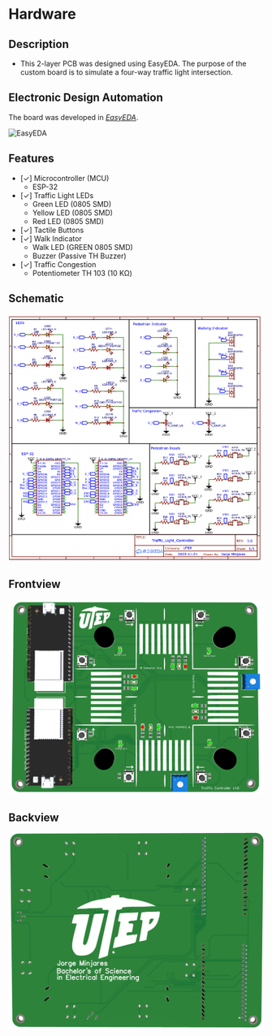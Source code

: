 # Hardware

## Description
- This 2-layer PCB was designed using EasyEDA. The purpose of the custom board is to simulate a four-way traffic light intersection. 

## Electronic Design Automation
The board was developed in [*EasyEDA*](https://easyeda.com/). 

![EasyEDA](https://img.shields.io/static/v1?label=&message=EasyEDA&color=5588FF&logo=data:image/png;base64,iVBORw0KGgoAAAANSUhEUgAAAGUAAABlCAYAAABUfC3PAAAAAXNSR0IArs4c6QAACJNJREFUeF7tnXlsF0UUx78th60iQoIQlSMmJh54RkKiiMFgjNFoIodQQChEDEEgBQGj4RASFSlHBZWjQKQCrQfRSMSLEDQQjRLBC1ACGkEBD1AwhdIi5tFOftPt7s6b3dnfb7bM%2Ftff782b976febP7252d5g2cc%2FYs3GGVAnkOilU8zgXjoNjHxEGxkImD4qDYqICFMblzioNioQIWhuQqxUGxUAELQ3KV4qBYqICFIblKcVAsVMDCkFylOCgWKmBhSKmvlJfHAB3a8pTd9DVQ%2FiHPNpdWqYTy%2BtT4klXXACNfjO8nCQ%2BpgmIChp%2BIg%2BYmIW10n6mAkhQMWbZj%2FwJjXokupMmWVkNp2QJY%2B4TJdNW%2BbKgaa6HMLQa6dVSLmIRFrsFYCaViInBBK77cNXXA8AXB9h3bAYsf4%2Fsjy1yCsQ5K2WjgsvY8AaMId1EBsGpCcv55nsOtsg6ldUvgtUnxQo8Cw9sjgacBoDpM9KXqw%2Ft9VqDk5wGVU3RDa2pPywYHl8b3I3vgXNllG0ziUDhJc2TesR%2BY8xbHUt9GFePTFcC%2Bw%2Fp%2Bo7ZIDIoqUZ2As%2FHrWxVvNqslESiqBHWAZPNKKCzuF9YDX%2B3TjTyavXEoaQVC8j1TBFzbJVzICcuBI39HE5vbyigUHSCTVwEH%2Fmwa5uyhwNVXZD7P5rRBvXJzGP0ScLyaK7OenTEonGRO1QIjFuoFmG1rTh5yTEkMmqxBSSL4pIDlGowRKKok0gREZwpLqmISh5I2ICR07%2B4A%2FeB9sCfQuQO%2FHk3lGhtKWJWc%2BQ8YMo%2BflM2Wg3sDD90WHuHG7cDqzfGzSBSKqZETP01zHrIxVTsoEXiFgTGxOCMxKFu%2BA5ZsjJBxCpq0KQRWjg8ONO4MkRiUofOBujN2Klw1BVj7CbDhi%2BjxhVWLtVDiBhZdruCWXiHjxJhKKDPWAT8cTEJafZ9JCHh9N2D6IP9Y4sAmj4lNX%2BQ8bnD68jduobpSIusRZcCp0%2Fo9tW8DLB17HkBRibjzJ%2BD5N9UCqvx4PUQZPA%2F0BIb1SSGU4jLgJGMU6oq45yAwc11TQXT9CA%2FDFwI1tWrYskUSU6LwH3v6Ui2EUI3CqEKK6bFFPrBusp6gwloVW5hXq6FQ4Cphg5JXtYsmtbpVHBjkvWoqkBfSTVz%2FsSuFYrvrRmDMveFieAPNBZC4YlGGbQuB8gR%2FOBq5%2BhIoOCKLcwzHVj3e%2BRYmYFBvnMfFJvoyUik6YDhSehMraAWsnshpmbGhneUGG3rF4c7uwOP3q%2Fs3AcRopZxzlgfQLYw4R1hinArTeeQ8bxTQReN5SVhe720HKgzctjcOhRwmeTUUBmX%2FYeCpCv5w4ADmezP7Q9no9CUnESVpVfkP7AUM6OUvlaqtt1WU%2BPx6%2FusEMHaJDj61bWJQqGvdxFXCrhgPXFxoDxR6qkpPV00fiULRvQDYdQCYVRmcoskfbLoDRo4q6WW0WYEiEurUDlikeHmHpgKaEnSnG1WV%2BaHWBTNsAVBbZ7oumvrLKhSdytm2G9i6C3iyv1qEYfOBWksfqKmjtwRKlPNNWHJRqiSKWNlqk5NKoeQWjgYuZ75Gdz4BoVxzBoU6p7e7aNFb1KO5VYjQIadQKIgbugHTAh6rnm8VYg0UEQjdnqHbNKqDdoWg3SGa85HzSvETt7gv0PcmgB6g%2FVMNjF%2Bm%2F2QwzdCshJJmQU3E7qCYUNGwDwfFsKAm3DkoJlQ07MNBMSyoCXcOigkVDfuIDEV1h7WkHDh0zHC0mu6WjwMuuTC8kXxXICgn7p0D0X7J%2B8CWbzWDlcwTg0J9cJOJHn54S9XAkWOc2g%2B49apgf5u%2FAZZ9EPw97cxEv6vEESf32FB%2BPgLUep6%2BVZ8CnmOs%2BU0KhvArQ6E45YNifvYN4GRN%2Faey7e4DwJWdgILWjduELcM1%2BZpFJCjXdAZmDakPWGdE3H0zsGknD8U9twAf7eDZBlnJQqniDLNV%2BfF7TK3qLyyzSFBWl2RGEadzv2lEZymrsBV%2BSlYAh442TstPOPHZ3t%2BAaWv4U503NtrLkva0DBqEOvlxhlkkKKqRI3ccNq%2FTOilaL%2BU33cg%2BxKt6nNFMq%2FFpVb48JY1bCvxxPDoU7%2FQmQ1s5AWhTkJkx%2BvcC1m%2FjSB9sExtKkGsKPEjEyslAfn6mpbcSxIgUW%2BCK7%2BXFfkFXTZyrKdGzny3tvOf3j3uDcqHPhR%2FajFT3lQo%2F%2FRKBcvQEsHV3%2FY4NnJIPguIXsBBHFk98Jr%2BVVdgaeLUkfMT6QeFMq8JG7ApLf6%2BZBLRqmQEkw9Ktm1hQKj8F3vncv0vVFBc28oTH6WuBH38NP3dw%2FKjOe%2FIelzpQRN%2FeNkGfc%2BHEghKWLBfK978As6uChafvyEYc%2FW8HHr6j%2Fi9aDCdeGAoSJqhS5R6n9AN6NPxGUUF5dDFw4mSmMrxTYekooGvD%2BmTaz4z2NdM9cg5FJYKfqJyrHdWgkIVS2YZd2akEV1WpkXMK9zdKWKIzi4DrGrYF9M7rnHme80NNJTQXiuznzFlgSGl9ddJCdjp%2B99m6kM4t9PYwp0qNQAm7xKUOTtcBjzRscS7binthQYLKn9NuQPf1yITrHW3ee1p%2Bo1EVp85VmneK4gCPc17Rnr5Uycqjg%2F6jA13Whh1%2BV16yvd%2F7JvJ5hTP9%2BfUvr5bXyUl%2B35FzTi17F%2Fhsj2qSa%2Fy9cSi03HTRhkwnQ%2FtkLo3p05UfZ26feC8bu14KlI7MtKX7UsU%2B%2Fw1IZ6QGycGplC%2F3AvPebuyB0ze14NoZmb70mJu3nlEEdPc5H5nvKXcetSsld6HW9yxGIO2QRLdfmuORKijl44C2DQ%2BtolxqpgVgqqCIKqFb%2BnRuaq5HqqA0VwjevBwUC0k7KA6KhQpYGJKrFAfFQgUsDMlVioNioQIWhuQqxUGxUAELQ3KV4qBYqICFIblKsRDK%2F0ANm%2Fr7waacAAAAAElFTkSuQmCC)


## Features
- [✓] Microcontroller (MCU)
  - ESP-32
- [✓] Traffic Light LEDs
  - Green LED (0805 SMD)
  - Yellow LED (0805 SMD)
  - Red LED (0805 SMD)
- [✓] Tactile Buttons
- [✓] Walk Indicator
  - Walk LED (GREEN 0805 SMD)
  - Buzzer (Passive TH Buzzer)
- [✓] Traffic Congestion
  - Potentiometer TH 103 (10 KΩ)
  
## Schematic

<img src="../images/TLC_Schematic.png">

## Frontview

<img src="../images/TLC_PCB_Front_View.png">

## Backview

<img src="../images/TLC_PCB_Back_View.png">

